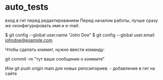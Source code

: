 # auto_tests
вход в гит перед редактированием 
Перед началом работы, лучше сразу же сконфигурировать имя и e-mail:

$ git config --global user.name "John Doe"
$ git config --global user.email johndoe@example.com

Чтобы сделать коммит, нужно ввести команду:

git commit -m "тут ваше сообщение о коммите"

Или git push origin main для новых репозиториев. - добавление в гит на сайте
